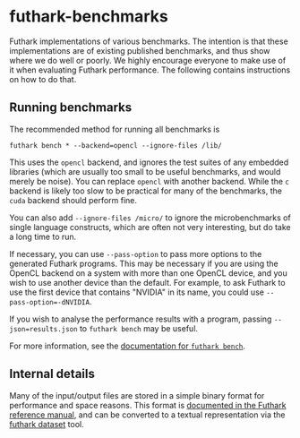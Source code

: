 futhark-benchmarks
==================

Futhark implementations of various benchmarks.  The intention is that
these implementations are of existing published benchmarks, and thus
show where we do well or poorly.  We highly encourage everyone to make
use of it when evaluating Futhark performance.  The following contains
instructions on how to do that.

Running benchmarks
------------------

The recommended method for running all benchmarks is

    futhark bench * --backend=opencl --ignore-files /lib/

This uses the `opencl` backend, and ignores the test suites of any
embedded libraries (which are usually too small to be useful
benchmarks, and would merely be noise).  You can replace `opencl` with
another backend.  While the `c` backend is likely too slow to be
practical for many of the benchmarks, the `cuda` backend should
perform fine.

You can also add `--ignore-files /micro/` to ignore the
microbenchmarks of single language constructs, which are often not
very interesting, but do take a long time to run.

If necessary, you can use `--pass-option` to pass more options to the
generated Futhark programs.  This may be necessary if you are using
the OpenCL backend on a system with more than one OpenCL device, and
you wish to use another device than the default.  For example, to ask
Futhark to use the first device that contains "NVIDIA" in its name,
you could use `--pass-option=-dNVIDIA`.

If you wish to analyse the performance results with a program, passing
`--json=results.json` to `futhark bench` may be useful.

For more information, see the [documentation for `futhark bench`][0].

[0]: https://futhark.readthedocs.io/en/latest/man/futhark-bench.html

Internal details
----------------

Many of the input/output files are stored in a simple binary format
for performance and space reasons.  This format is [documented in the
Futhark reference manual][1], and can be converted to a textual
representation via the [futhark dataset][2] tool.

[1]: http://futhark.readthedocs.io/en/latest/binary-data-format.html
[2]: http://futhark.readthedocs.io/en/latest/man/futhark-dataset.html
